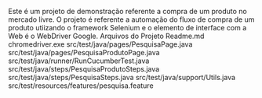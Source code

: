 Este é um projeto de demonstração referente a compra de um produto no mercado livre.
O projeto é referente a automação do fluxo de compra de um produto utiizando o framework 
Selenium e o elemento de interface com a Web é o WebDriver Google.
Arquivos do Projeto
Readme.md
chromedriver.exe
src/test/java/pages/PesquisaPage.java
src/test/java/pages/PesquisaProdutoPage.java
src/test/java/runner/RunCucumberTest.java
src/test/java/steps/PesquisaProdutoSteps.java
src/test/java/steps/PesquisaSteps.java
src/test/java/support/Utils.java
src/test/resources/features/pesquisa.feature
